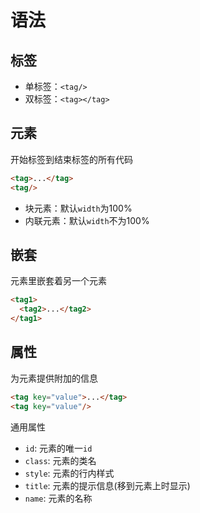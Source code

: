 # 语法

## 标签

* 单标签：`<tag/>`
* 双标签：`<tag></tag>`

## 元素

开始标签到结束标签的所有代码

```html
<tag>...</tag>
<tag/>
```

* 块元素：默认`width`为100%
* 内联元素：默认`width`不为100%

## 嵌套

元素里嵌套着另一个元素

```html
<tag1>
  <tag2>...</tag2>
</tag1>
```

## 属性

为元素提供附加的信息

```html
<tag key="value">...</tag>
<tag key="value"/>
```

通用属性

* `id`: 元素的唯一`id`
* `class`: 元素的类名
* `style`: 元素的行内样式
* `title`: 元素的提示信息(移到元素上时显示)
* `name`: 元素的名称